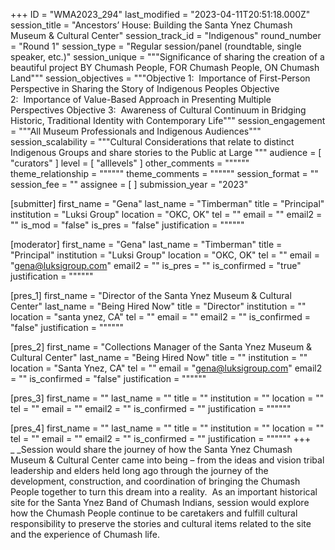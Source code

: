 +++
ID = "WMA2023_294"
last_modified = "2023-04-11T20:51:18.000Z"
session_title = "Ancestors’ House:  Building the Santa Ynez Chumash Museum & Cultural Center"
session_track_id = "Indigenous"
round_number = "Round 1"
session_type = "Regular session/panel (roundtable, single speaker, etc.)"
session_unique = """Significance of sharing the creation of a beautiful project BY Chumash People, FOR Chumash People, ON Chumash Land"""
session_objectives = """Objective 1:  Importance of First-Person Perspective in Sharing the Story of Indigenous Peoples
Objective 2:  Importance of Value-Based Approach in Presenting Multiple Perspectives
Objective 3:  Awareness of Cultural Continuum in Bridging Historic, Traditional Identity with Contemporary Life"""
session_engagement = """All Museum Professionals and Indigenous Audiences"""
session_scalability = """Cultural Considerations that relate to distinct Indigenous Groups and share stories to the Public at Large
"""
audience = [ "curators" ]
level = [ "alllevels" ]
other_comments = """"""
theme_relationship = """"""
theme_comments = """"""
session_format = ""
session_fee = ""
assignee = [  ]
submission_year = "2023"

[submitter]
first_name = "Gena"
last_name = "Timberman"
title = "Principal"
institution = "Luksi Group"
location = "OKC, OK"
tel = ""
email = ""
email2 = ""
is_mod = "false"
is_pres = "false"
justification = """"""

[moderator]
first_name = "Gena"
last_name = "Timberman"
title = "Principal"
institution = "Luksi Group"
location = "OKC, OK"
tel = ""
email = "gena@luksigroup.com"
email2 = ""
is_pres = ""
is_confirmed = "true"
justification = """"""

[pres_1]
first_name = "Director of the Santa Ynez Museum & Cultural Center"
last_name = "Being Hired Now"
title = "Director"
institution = ""
location = "santa ynez, CA"
tel = ""
email = ""
email2 = ""
is_confirmed = "false"
justification = """"""

[pres_2]
first_name = "Collections Manager of the Santa Ynez Museum & Cultural Center"
last_name = "Being Hired Now"
title = ""
institution = ""
location = "Santa Ynez, CA"
tel = ""
email = "gena@luksigroup.com"
email2 = ""
is_confirmed = "false"
justification = """"""

[pres_3]
first_name = ""
last_name = ""
title = ""
institution = ""
location = ""
tel = ""
email = ""
email2 = ""
is_confirmed = ""
justification = """"""

[pres_4]
first_name = ""
last_name = ""
title = ""
institution = ""
location = ""
tel = ""
email = ""
email2 = ""
is_confirmed = ""
justification = """"""
+++
_ _Session would share the journey of how the Santa Ynez Chumash Museum & Cultural Center came into being – from the ideas and vision tribal leadership and elders held long ago through the journey of the development, construction, and coordination of bringing the Chumash People together to turn this dream into a reality.  As an important historical site for the Santa Ynez Band of Chumash Indians, session would explore how the Chumash People continue to be caretakers and fulfill cultural responsibility to preserve the stories and cultural items related to the site and the experience of Chumash life.  

